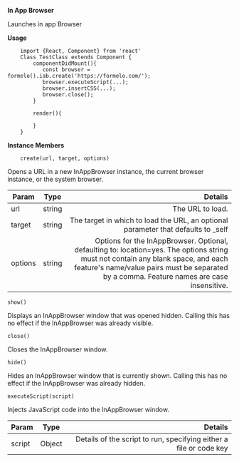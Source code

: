 **In App Browser**

Launches in app Browser

**Usage**  
```js+lineNumbers:true
    import {React, Component} from 'react'
    Class TestClass extends Component {
        componentDidMount(){
           const browser = formelo().iab.create('https://formelo.com/');
           browser.executeScript(...);
           browser.insertCSS(...);
           browser.close();
        }
        
        render(){
            
        }
    }
```
**Instance Members**
```js+lineNumbers:true
    create(url, target, options)
```
Opens a URL in a new InAppBrowser instance, the current browser instance, or the system browser.

| Param        | Type           | Details  |
| ------------- |:-------------:| -----:|
| url     | string | The URL to load. |
| target      | string      |  The target in which to load the URL, an optional parameter that defaults to _self  |
| options | string      |   Options for the InAppBrowser. Optional, defaulting to: location=yes. The options string must not contain any blank space, and each feature's name/value pairs must be separated by a comma. Feature names are case insensitive. |


    show()
Displays an InAppBrowser window that was opened hidden. Calling this has no effect if the InAppBrowser was already visible.

    close()
Closes the InAppBrowser window.

    hide()
Hides an InAppBrowser window that is currently shown. Calling this has no effect if the InAppBrowser was already hidden.

    executeScript(script)
Injects JavaScript code into the InAppBrowser window.

| Param        | Type           | Details  |
| ------------- |:-------------:| -----:|
| script     | Object | Details of the script to run, specifying either a file or code key |


